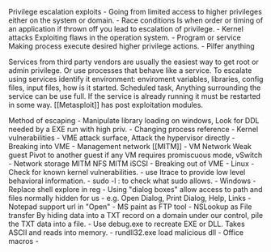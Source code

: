 Privilege escalation exploits 
	- Going from limited access to higher privileges either on the system or domain. 
			- Race conditions
				 Is when order or timing of an application if thrown off you lead to escalation of privilege. 
			- Kernel attacks
				Exploiting flaws in the operation system. 
			- Program or service 
				Making process execute desired higher privilege actions. 
			- Pilfer anything 
				
				
Services from third party vendors are usually the easiest way to get root or admin privilege. Or use processes that behave like a service. 
To escalate using services identify it environment: enviroment variables, libraries, config files, input files, how is it started. Scheduled task, Anything surrounding the service can be use full. If the service is already running it must be restarted in some way. 
[[Metasploit]] has post exploitation modules. 


Method of escaping 
	-	Manipulate library loading on windows, Look for DDL needed by a EXE run with high priv. 
	-	Changing process reference
	-	Kernel vulnerabilities
	-	VME attack surface, Attack the hypervisor directly
	-	Breaking into VME 
		-	Management network 
				[[MITM]]
		-	VM Network
				Weak guest
				Pivot to another guest 
				if any VM requires promiscuous mode, vSwitch
		- Network storage
			MITM NFS
			MITM iSCSI
	- Breaking out of VME
	- Linux
		- Check for known kernel vulnerabilities. 
		- use Itrace to provide low level behavioral information. 
		- sudo -l : to check what sudo allows. 
	- Windows
		-	Replace shell explore in reg
		-	Using "dialog boxes" allow access to path and files normally hidden for us
			-	e.g. Open Dialog, Print Dialog, Help, Links 
		- Notepad support url in "Open" 
		- MS paint as FTP tool
		- NSLookup as File transfer 
			 By hiding data into a TXT record on a domain under our control, pile the TXT data into a file. 
		- 	Use debug.exe to recreate EXE or DLL. 
				Takes ASCII and reads into memory. 
		-	rundll32.exe load malicious dll
		-	Office macros
		-	


